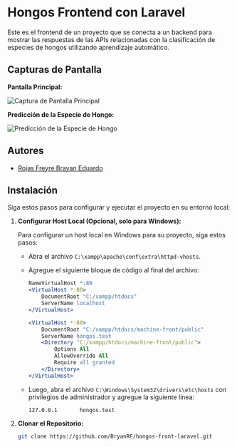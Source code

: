 # Hongos Frontend con Laravel

Este es el frontend de un proyecto que se conecta a un backend para mostrar las respuestas de las APIs relacionadas con la clasificación de especies de hongos utilizando aprendizaje automático.

## Capturas de Pantalla

**Pantalla Principal:**

![Captura de Pantalla Principal](https://github.com/BryanRF/proyecto_hongos/blob/main/Proyecto_API/Captura%20de%20pantalla%202023-09-06%20140750.png)

**Predicción de la Especie de Hongo:**

![Predicción de la Especie de Hongo](https://github.com/BryanRF/proyecto_hongos/blob/main/Proyecto_API/cap.png)

## Autores

- [Rojas Freyre Brayan Eduardo](https://github.com/BryanRF)

## Instalación

Siga estos pasos para configurar y ejecutar el proyecto en su entorno local:

1. **Configurar Host Local (Opcional, solo para Windows):**

   Para configurar un host local en Windows para su proyecto, siga estos pasos:

   - Abra el archivo `C:\xampp\apache\conf\extra\httpd-vhosts`.
   - Agregue el siguiente bloque de código al final del archivo:

     ```apache
     NameVirtualHost *:80
     <VirtualHost *:80>
         DocumentRoot "C:/xampp/htdocs"
         ServerName localhost
     </VirtualHost>

     <VirtualHost *:80>
         DocumentRoot "C:/xampp/htdocs/machine-front/public"
         ServerName hongos.test
         <Directory "C:/xampp/htdocs/machine-front/public">
             Options All
             AllowOverride All
             Require all granted
         </Directory>
     </VirtualHost>
     ```

   - Luego, abra el archivo `C:\Windows\System32\drivers\etc\hosts` con privilegios de administrador y agregue la siguiente línea:

     ```
     127.0.0.1       hongos.test
     ```

2. **Clonar el Repositorio:**

   ```bash
   git clone https://github.com/BryanRF/hongos-front-laravel.git

